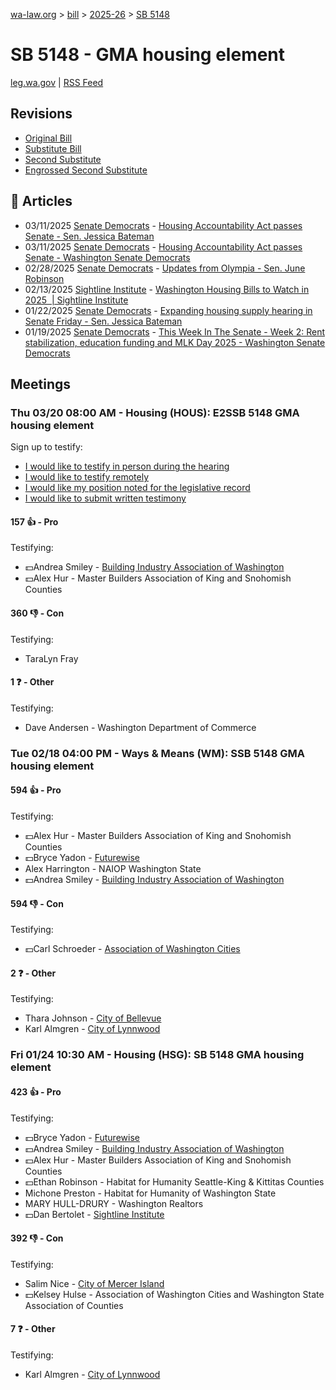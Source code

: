 [wa-law.org](/) > [bill](/bill/) > [2025-26](/bill/2025-26/) > [SB 5148](/bill/2025-26/sb/5148/)

# SB 5148 - GMA housing element
[leg.wa.gov](https://app.leg.wa.gov/billsummary?BillNumber=5148&Year=2025&Initiative=false) | [RSS Feed](./rss.xml)

## Revisions
* [Original Bill](1/)
* [Substitute Bill](S/)
* [Second Substitute](S2/)
* [Engrossed Second Substitute](S2.E/)

## 📰 Articles
* 03/11/2025 [Senate Democrats](/org/senate_democrats/) - [Housing Accountability Act passes Senate - Sen. Jessica Bateman](https://senatedemocrats.wa.gov/bateman/2025/03/11/housing-accountability-act-passes-senate/#:~:text=Senate%20Bill%205148)
* 03/11/2025 [Senate Democrats](/org/senate_democrats/) - [Housing Accountability Act passes Senate - Washington Senate Democrats](https://senatedemocrats.wa.gov/blog/2025/03/11/housing-accountability-act-passes-senate/#:~:text=Senate%20Bill%205148)
* 02/28/2025 [Senate Democrats](/org/senate_democrats/) - [Updates from Olympia - Sen. June Robinson](https://senatedemocrats.wa.gov/robinson/2025/02/28/updates-from-olympia-2/#:~:text=Senate%20Bill%205148)
* 02/13/2025 [Sightline Institute](/org/sightline_institute/) - [Washington Housing Bills to Watch in 2025  | Sightline Institute](https://www.sightline.org/2025/02/13/washington-housing-bills-to-watch-in-2025/#:~:text=SB%205148)
* 01/22/2025 [Senate Democrats](/org/senate_democrats/) - [Expanding housing supply hearing in Senate Friday - Sen. Jessica Bateman](https://senatedemocrats.wa.gov/bateman/2025/01/22/expanding-housing-supply-hearing-in-senate-friday/#:~:text=SB%205148)
* 01/19/2025 [Senate Democrats](/org/senate_democrats/) - [This Week In The Senate - Week 2: Rent stabilization, education funding and MLK Day 2025 - Washington Senate Democrats](https://senatedemocrats.wa.gov/blog/2025/01/19/this-week-in-the-senate-week-2-rent-stabilization-education-funding-and-mlk-day-2025/#:~:text=SB%205148)

## Meetings
### Thu 03/20 08:00 AM - Housing (HOUS): E2SSB 5148 GMA housing element
Sign up to testify:
* [I would like to testify in person during the hearing](https://app.leg.wa.gov/csi/Testifier/Add?chamber=House&mId=33023&aId=165946&caId=26602&tId=1)
* [I would like to testify remotely](https://app.leg.wa.gov/csi/Testifier/Add?chamber=House&mId=33023&aId=165946&caId=26602&tId=2)
* [I would like my position noted for the legislative record](https://app.leg.wa.gov/csi/Testifier/Add?chamber=House&mId=33023&aId=165946&caId=26602&tId=3)
* [I would like to submit written testimony](https://app.leg.wa.gov/csi/Testifier/Add?chamber=House&mId=33023&aId=165946&caId=26602&tId=4)

#### 157 👍 - Pro
Testifying:
* 💵Andrea Smiley - [Building Industry Association of Washington](/org/building_industry_association_of_washington/)
* 💵Alex Hur - Master Builders Association of King and Snohomish Counties

#### 360 👎 - Con
Testifying:
* TaraLyn Fray

#### 1 ❓ - Other
Testifying:
* Dave Andersen - Washington Department of Commerce

### Tue 02/18 04:00 PM - Ways & Means (WM): SSB 5148 GMA housing element
#### 594 👍 - Pro
Testifying:
* 💵Alex Hur - Master Builders Association of King and Snohomish Counties
* 💵Bryce Yadon - [Futurewise](/org/futurewise/)
* Alex Harrington - NAIOP Washington State
* 💵Andrea Smiley - [Building Industry Association of Washington](/org/building_industry_association_of_washington/)

#### 594 👎 - Con
Testifying:
* 💵Carl Schroeder - [Association of Washington Cities](/org/association_of_washington_cities/)

#### 2 ❓ - Other
Testifying:
* Thara Johnson - [City of Bellevue](/org/city_of_bellevue/)
* Karl Almgren - [City of Lynnwood](/org/city_of_lynnwood/)

### Fri 01/24 10:30 AM - Housing (HSG): SB 5148 GMA housing element
#### 423 👍 - Pro
Testifying:
* 💵Bryce Yadon - [Futurewise](/org/futurewise/)
* 💵Andrea Smiley - [Building Industry Association of Washington](/org/building_industry_association_of_washington/)
* 💵Alex Hur - Master Builders Association of King and Snohomish Counties
* 💵Ethan Robinson - Habitat for Humanity Seattle-King & Kittitas Counties
* Michone Preston - Habitat for Humanity of Washington State
* MARY HULL-DRURY - Washington Realtors
* 💵Dan Bertolet - [Sightline Institute](/org/sightline_institute/)

#### 392 👎 - Con
Testifying:
* Salim Nice - [City of Mercer Island](/org/city_of_mercer_island/)
* 💵Kelsey Hulse - Association of Washington Cities and Washington State Association of Counties

#### 7 ❓ - Other
Testifying:
* Karl Almgren - [City of Lynnwood](/org/city_of_lynnwood/)
